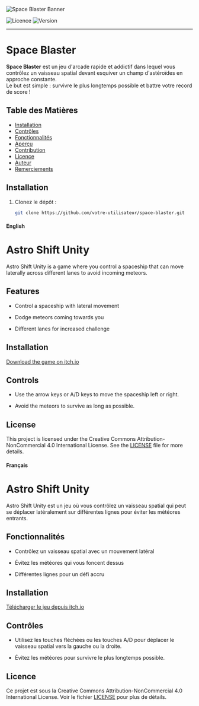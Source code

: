 <!-- Bannière décorative -->
![Space Blaster Banner](https://img.shields.io/badge/---%20SPACE%20BLASTER%20---!-purple?style=for-the-badge&logo=rocket&logoColor=white)

![Licence](https://img.shields.io/badge/licence-MIT-blue.svg)
![Version](https://img.shields.io/badge/version-1.0.0-green.svg)

---

# Space Blaster

**Space Blaster** est un jeu d'arcade rapide et addictif dans lequel vous contrôlez un vaisseau spatial devant esquiver un champ d'astéroïdes en approche constante.  
Le but est simple : survivre le plus longtemps possible et battre votre record de score !

## Table des Matières

- [Installation](#installation)
- [Contrôles](#contrôles)
- [Fonctionnalités](#fonctionnalités)
- [Aperçu](#aperçu)
- [Contribution](#contribution)
- [Licence](#licence)
- [Auteur](#auteur)
- [Remerciements](#remerciements)

## Installation

1. Clonez le dépôt :
   ```bash
   git clone https://github.com/votre-utilisateur/space-blaster.git


#### English

Astro Shift Unity
=================

Astro Shift Unity is a game where you control a spaceship that can move laterally across different lanes to avoid incoming meteors.

Features
--------

*   Control a spaceship with lateral movement
    
*   Dodge meteors coming towards you
    
*   Different lanes for increased challenge
    

Installation
------------

[Download the game on itch.io](https://golfocean33.itch.io/astroshift)


Controls
--------

*   Use the arrow keys or A/D keys to move the spaceship left or right.
    
*   Avoid the meteors to survive as long as possible.
    

License
-------

This project is licensed under the Creative Commons Attribution-NonCommercial 4.0 International License. See the [LICENSE](https://github.com/GolfOcean334/Astro-Shift-Unity/blob/main/LICENSE) file for more details.

#### Français

Astro Shift Unity
=================

Astro Shift Unity est un jeu où vous contrôlez un vaisseau spatial qui peut se déplacer latéralement sur différentes lignes pour éviter les météores entrants.

Fonctionnalités
---------------

*   Contrôlez un vaisseau spatial avec un mouvement latéral
    
*   Évitez les météores qui vous foncent dessus
    
*   Différentes lignes pour un défi accru
    

Installation
------------

[Télécharger le jeu depuis itch.io](https://golfocean33.itch.io/astroshift)

    

Contrôles
---------

*   Utilisez les touches fléchées ou les touches A/D pour déplacer le vaisseau spatial vers la gauche ou la droite.
    
*   Évitez les météores pour survivre le plus longtemps possible.
    

Licence
-------

Ce projet est sous la Creative Commons Attribution-NonCommercial 4.0 International License. Voir le fichier [LICENSE](https://github.com/GolfOcean334/Astro-Shift-Unity/blob/main/LICENSE) pour plus de détails.
